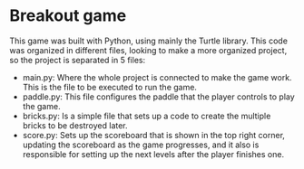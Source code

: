 # Breakout game

This game was built with Python, using mainly the Turtle library. This code was organized in different files, looking to 
make a more organized project, so the project is separated in 5 files:

- main.py: Where the whole project is connected to make the game work. This is the file to be executed to run the game.
- paddle.py: This file configures the paddle that the player controls to play the game.
- bricks.py: Is a simple file that sets up a code to create the multiple bricks to be destroyed later.
- score.py: Sets up the scoreboard that is shown in the top right corner, updating the scoreboard as the game progresses, 
  and it also is responsible for setting up the next levels after the player finishes one.

